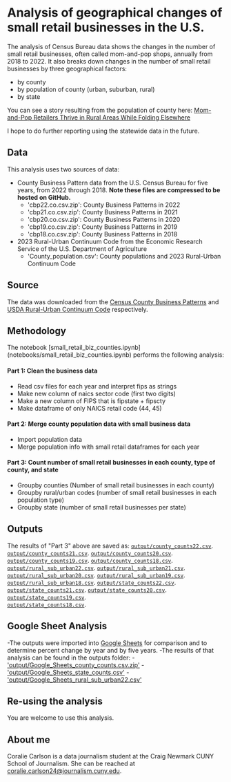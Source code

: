 # Analysis of geographical changes of small retail businesses in the U.S. 

The analysis of Census Bureau data shows the changes in the number of small retail businesses, often called mom-and-pop shops, annually from 2018 to 2022. It also breaks down changes in the number of small retail businesses by three geographical factors:
- by county 
- by population of county (urban, suburban, rural)
- by state 

You can see a story resulting from the population of county here: [Mom-and-Pop Retailers Thrive in Rural Areas While Folding Elsewhere](https://coveringcompanies.journalism.cuny.edu/2024/12/06/mom-pop-retailers-thrive-in-rural-areas-while-folding-elsewhere/)

I hope to do further reporting using the statewide data in the future. 

## Data

This analysis uses two sources of data: 

- County Business Pattern data from the U.S. Census Bureau for five years, from 2022 through 2018. **Note these files are compressed to be hosted on GitHub.**
  - 'cbp22.co.csv.zip': County Business Patterns in 2022
  - 'cbp21.co.csv.zip': County Business Patterns in 2021
  - 'cbp20.co.csv.zip': County Business Patterns in 2020
  - 'cbp19.co.csv.zip': County Business Patterns in 2019
  - 'cbp18.co.csv.zip': County Business Patterns in 2018
- 2023 Rural-Urban Continuum Code from the Economic Research Service of the U.S. Department of Agriculture
    - 'County_population.csv': County populations and 2023 Rural-Urban Continuum Code

## Source

  The data was downloaded from the [Census County Business Patterns](https://www.census.gov/programs-surveys/cbp.html) and [USDA Rural-Urban Continuum Code](https://www.ers.usda.gov/data-products/rural-urban-continuum-codes/documentation/) respectively. 

## Methodology 

The notebook [small_retail_biz_counties.ipynb] (notebooks/small_retail_biz_counties.ipynb) performs the following analysis:

#### Part 1: Clean the business data

- Read csv files for each year and interpret fips as strings
- Make new column of naics sector code (first two digits) 
- Make a new column of FIPS that is fipstate + fipscty
- Make dataframe  of only NAICS retail code (44, 45) 


#### Part 2: Merge county population data with small business data 

- Import population data 
- Merge population info with small retail dataframes for each year 


#### Part 3: Count number of small retail businesses in each county, type of county, and state 

- Groupby counties (Number of small retail businesses in each county)
- Groupby rural/urban codes (number of small retail businesses in each population type)
- Groupby state (number of small retail businesses per state) 


## Outputs

The results of "Part 3" above are saved as:
  [`output/county_counts22.csv`](output/county_counts22.csv).
  [`output/county_counts21.csv`](output/county_counts21.csv).
  [`output/county_counts20.csv`](output/county_counts20.csv).
  [`output/county_counts19.csv`](output/county_counts19.csv).
  [`output/county_counts18.csv`](output/county_counts18.csv).
  [`output/rural_sub_urban22.csv`](output/rural_sub_urban22.csv).
  [`output/rural_sub_urban21.csv`](output/rural_sub_urban21.csv).
  [`output/rural_sub_urban20.csv`](output/rural_sub_urban20.csv).
  [`output/rural_sub_urban19.csv`](output/rural_sub_urban19.csv).
  [`output/rural_sub_urban18.csv`](output/rural_sub_urban18.csv).
  [`output/state_counts22.csv`](output/state_counts22.csv).
  [`output/state_counts21.csv`](output/state_counts21.csv).
  [`output/state_counts20.csv`](output/state_counts20.csv).
  [`output/state_counts19.csv`](output/state_counts19.csv).  
  [`output/state_counts18.csv`](output/state_counts18.csv).

  
## Google Sheet Analysis

-The outputs were imported into [Google Sheets](https://docs.google.com/spreadsheets/d/1YxHu60qwivQvLwmKJlBXo6i-vKKmBbSIG96tPz15660/edit?usp=sharing) for comparison and to determine percent change by year and by five years. 
-The results of that analysis can be found in the outputs folder: 
  -['output/Google_Sheets_county_counts.csv.zip'](output/Google_Sheets_county_counts.csv.zip)
  -['output/Google_Sheets_state_counts.csv'](output/Google_Sheets_state_counts.csv)
  -['output/Google_Sheets_rural_sub_urban22.csv'](output/Google_Sheets_rural_sub_urban22.csv)

## Re-using the analysis

You are welcome to use this analysis.

## About me

Coralie Carlson is a data journalism student at the Craig Newmark CUNY School of Journalism. She can be reached at coralie.carlson24@journalism.cuny.edu. 

